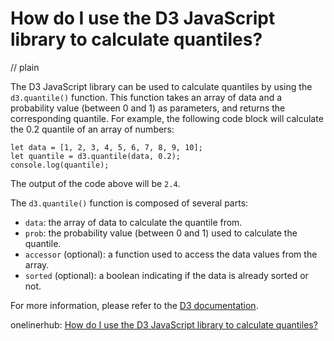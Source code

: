 # How do I use the D3 JavaScript library to calculate quantiles?
// plain

The D3 JavaScript library can be used to calculate quantiles by using the `d3.quantile()` function. This function takes an array of data and a probability value (between 0 and 1) as parameters, and returns the corresponding quantile. For example, the following code block will calculate the 0.2 quantile of an array of numbers:

```
let data = [1, 2, 3, 4, 5, 6, 7, 8, 9, 10];
let quantile = d3.quantile(data, 0.2);
console.log(quantile);
```

The output of the code above will be `2.4`.

The `d3.quantile()` function is composed of several parts:

- `data`: the array of data to calculate the quantile from.
- `prob`: the probability value (between 0 and 1) used to calculate the quantile.
- `accessor` (optional): a function used to access the data values from the array.
- `sorted` (optional): a boolean indicating if the data is already sorted or not.

For more information, please refer to the [D3 documentation](https://github.com/d3/d3-array#quantile).

onelinerhub: [How do I use the D3 JavaScript library to calculate quantiles?](https://onelinerhub.com/javascript-d3/how-do-i-use-the-d--javascript-library-to-calculate-quantiles)